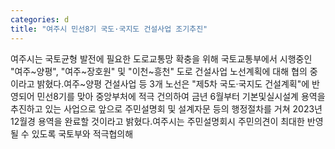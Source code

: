 ```yaml
---
categories: d
title: "여주시 민선8기 국도·국지도 건설사업 조기추진"
---
```

여주시는 국토균형 발전에 필요한 도로교통망 확충을 위해 국토교통부에서 시행중인 "여주~양평", "여주~장호원" 및 "이천~흥천" 도로 건설사업 노선계획에 대해 협의 중이라고 밝혔다.여주~양평 건설사업 등 3개 노선은 "제5차 국도·국지도 건설계획"에 반영되어 민선8기를 맞아 중앙부처에 적극 건의하여 금년 6월부터 기본및실시설계 용역을 추진하고 있는 사업으로 앞으로 주민설명회 및 설계자문 등의 행정절차를 거쳐 2023년 12월경 용역을 완료할 것이라고 밝혔다.여주시는 주민설명회시 주민의견이 최대한 반영될 수 있도록 국토부와 적극협의해